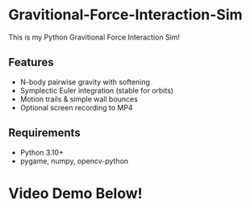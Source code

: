# Gravitional-Force-Interaction-Sim
This is my Python Gravitional Force Interaction Sim!

## Features
- N-body pairwise gravity with softening
- Symplectic Euler integration (stable for orbits)
- Motion trails & simple wall bounces
- Optional screen recording to MP4

## Requirements
- Python 3.10+
- pygame, numpy, opencv-python


# Video Demo Below!
